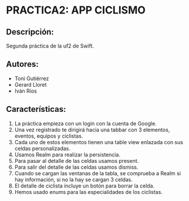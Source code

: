 # PRACTICA2: APP CICLISMO

## Descripción:
Segunda práctica de la uf2 de Swift.

## Autores:
- Toni Gutiérrez
- Gerard Lloret
- Iván Ríos

## Características:
1. La práctica empieza con un login con la cuenta de Google.
2. Una vez registrado te dirigirá hacia una tabbar con 3 elementos, eventos, equipos y ciclistas.
3. Cada uno de estos elementos tienen una table view enlazada con sus celdas personalizadas.
4. Usamos Realm para realizar la persistencia.
5. Para pasar al detalle de las celdas usamos present.
6. Para salir del detalle de las celdas usamos dismiss.
7. Cuando se cargan las ventanas de la tabla, se comprueba a Realm si hay información, si no la hay se cargan 3 celdas.
8. El detalle de ciclista incluye un botón para borrar la celda.
9. Hemos usado enums para las especialidades de los ciclistas.
